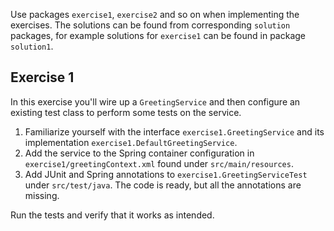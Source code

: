 Use packages `exercise1`, `exercise2` and so on when implementing the exercises. The solutions can be found from corresponding `solution` packages, for example solutions for `exercise1` can be found in package `solution1`.

Exercise 1
----------

In this exercise you'll wire up a `GreetingService` and then configure an existing test class to perform some tests on the service.

1. Familiarize yourself with the interface `exercise1.GreetingService` and its implementation `exercise1.DefaultGreetingService`.
2. Add the service to the Spring container configuration in `exercise1/greetingContext.xml` found under `src/main/resources`.
3. Add JUnit and Spring annotations to `exercise1.GreetingServiceTest` under `src/test/java`. The code is ready, but all the annotations are missing.

Run the tests and verify that it works as intended.
